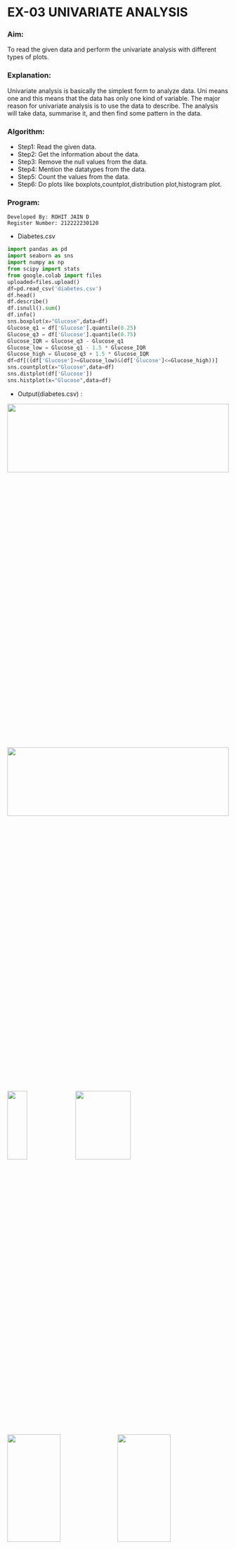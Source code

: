 # EX-03 UNIVARIATE ANALYSIS
### Aim:
To read the given data and perform the univariate analysis with different types of plots.
### Explanation:
Univariate analysis is basically the simplest form to analyze data. Uni means one and this means that the data has only one kind of variable. The major reason for univariate analysis is to use the data to describe. The analysis will take data, summarise it, and then find some pattern in the data.
### Algorithm:
- Step1: Read the given data.
- Step2: Get the information about the data.
- Step3: Remove the null values from the data.
- Step4: Mention the datatypes from the data.
- Step5: Count the values from the data.
- Step6: Do plots like boxplots,countplot,distribution plot,histogram plot.
### Program:
```
Developed By: ROHIT JAIN D
Register Number: 212222230120
```

- Diabetes.csv
```Python 
import pandas as pd
import seaborn as sns
import numpy as np
from scipy import stats
from google.colab import files
uploaded=files.upload()
df=pd.read_csv('diabetes.csv')
df.head()
df.describe()
df.isnull().sum()
df.info()
sns.boxplot(x="Glucose",data=df)
Glucose_q1 = df['Glucose'].quantile(0.25)
Glucose_q3 = df['Glucose'].quantile(0.75)
Glucose_IQR = Glucose_q3 - Glucose_q1
Glucose_low = Glucose_q1 - 1.5 * Glucose_IQR
Glucose_high = Glucose_q3 + 1.5 * Glucose_IQR
df=df[((df['Glucose']>=Glucose_low)&(df['Glucose']<=Glucose_high))]
sns.countplot(x="Glucose",data=df)
sns.distplot(df['Glucose'])
sns.histplot(x="Glucose",data=df)
```
- Output(diabetes.csv) :<br>
<img height=20% width=100% src="https://github.com/ROHITJAIND/EX-03-UNIVARIATE-ANALYSIS/assets/118707073/1d3b12f6-7b20-4d55-bc5b-aa87020d5b89">
<img height=20% width=100% src="https://github.com/ROHITJAIND/EX-03-UNIVARIATE-ANALYSIS/assets/118707073/fa9b48c9-50b2-4c7d-a41b-7dd97ccbeffa">
<img height=20% width=30% src="https://github.com/ROHITJAIND/EX-03-UNIVARIATE-ANALYSIS/assets/118707073/df172427-658f-4dab-a2e1-4a8ff56c8639">
<img height=20% width=50% src="https://github.com/ROHITJAIND/EX-03-UNIVARIATE-ANALYSIS/assets/118707073/a079d5b0-5e56-4a79-8b82-b23e79c26f2d">
<img height=25% width=49% src="https://github.com/ROHITJAIND/EX-03-UNIVARIATE-ANALYSIS/assets/118707073/6b8f321b-1b0b-4ef6-b1a3-15ccdb51d5f9">
<img height=25% width=49% src="https://github.com/ROHITJAIND/EX-03-UNIVARIATE-ANALYSIS/assets/118707073/5ec1bd77-8ae4-46d5-ba61-15279960d57d">
<img height=25% width=49% src="https://github.com/ROHITJAIND/EX-03-UNIVARIATE-ANALYSIS/assets/118707073/40ca042e-5c75-42e0-8786-c26c54039280">
<img height=25% width=49% src="https://github.com/ROHITJAIND/EX-03-UNIVARIATE-ANALYSIS/assets/118707073/c275a6cf-0d5e-4783-b4cc-5bd5999d1a07">
- SuperStore.csv:

```Python
import pandas as pd
import seaborn as sns
import numpy as np
from scipy import stats
from google.colab import files
uploaded=files.upload()
df=pd.read_csv('SuperStore.csv')
df.head()
df.describe()
df.isnull().sum()
df.info()
df['Postal Code']=df['Postal Code'].fillna(method='ffill')
sns.boxplot(x='Postal Code', data=df)
sns.countplot(x='Postal Code',data=df)
sns.distplot(df["Postal Code"])
sns.histplot(x="Postal Code",data=df)
```
- Output(SuperStore.csv) :  
![Screenshot 2023-10-03 112749](https://github.com/ROHITJAIND/EX-03-UNIVARIATE-ANALYSIS/assets/118707073/c01fd877-a11f-4f76-942e-f8b61469d0bd)
![Screenshot 2023-10-03 112759](https://github.com/ROHITJAIND/EX-03-UNIVARIATE-ANALYSIS/assets/118707073/027f846a-c889-4446-b217-5c9e041be521)
![Screenshot 2023-10-03 112813](https://github.com/ROHITJAIND/EX-03-UNIVARIATE-ANALYSIS/assets/118707073/e03e85ee-9873-4f11-9182-6435206a0570)
![Screenshot 2023-10-03 112822](https://github.com/ROHITJAIND/EX-03-UNIVARIATE-ANALYSIS/assets/118707073/d6554d40-d4ce-4ee9-8679-21e2fbf49ebf)
![Screenshot 2023-10-03 112831](https://github.com/ROHITJAIND/EX-03-UNIVARIATE-ANALYSIS/assets/118707073/50394024-0d2b-4141-95bb-0792351caf8d)
![Screenshot 2023-10-03 112843](https://github.com/ROHITJAIND/EX-03-UNIVARIATE-ANALYSIS/assets/118707073/4dc2f8ef-9d9e-4408-a4f5-28f2c7091bf0)
![Screenshot 2023-10-03 112854](https://github.com/ROHITJAIND/EX-03-UNIVARIATE-ANALYSIS/assets/118707073/8c10f57f-7bea-4eb2-8b3d-cb91624fb331)
![Screenshot 2023-10-03 112854](https://github.com/ROHITJAIND/EX-03-UNIVARIATE-ANALYSIS/assets/118707073/242cf82d-98d0-44c8-a02b-b2b7cd24650f)

- employeesal.csv:
```Python
import pandas as pd
import seaborn as sns
import numpy as np
from scipy import stats
from google.colab import files
uploaded=files.upload()
df=pd.read_csv('employeesal.csv')
df.head()
df.describe()
df.isnull().sum()
df.info()
sns.boxplot(x='Experience_Years',data=df)
sns.countplot(x="Experience_Years",data=df)
sns.distplot(df['Experience_Years'])
sns.histplot(x="Experience_Years",data=df)
```
- Output(employeesal.csv) :
<br>

![Screenshot 2023-10-03 113719](https://github.com/ROHITJAIND/EX-03-UNIVARIATE-ANALYSIS/assets/118707073/3c6aa2b1-a2c9-4e5c-b244-c1fd7b95de74)
![Screenshot 2023-10-03 113726](https://github.com/ROHITJAIND/EX-03-UNIVARIATE-ANALYSIS/assets/118707073/7d5f1c67-e2ec-403f-908b-bba9fc6a1923)
![Screenshot 2023-10-03 113731](https://github.com/ROHITJAIND/EX-03-UNIVARIATE-ANALYSIS/assets/118707073/50535ce5-798d-4689-a510-8b64542272e2)
![Screenshot 2023-10-03 113736](https://github.com/ROHITJAIND/EX-03-UNIVARIATE-ANALYSIS/assets/118707073/d33eeccd-9096-470d-852f-1d7d5e76b979)
![Screenshot 2023-10-03 113743](https://github.com/ROHITJAIND/EX-03-UNIVARIATE-ANALYSIS/assets/118707073/73f32d4e-4fbc-46c7-bd18-18cc201e5998)
![Screenshot 2023-10-03 113749](https://github.com/ROHITJAIND/EX-03-UNIVARIATE-ANALYSIS/assets/118707073/bbdeff51-b108-4786-9223-8f6e825262a7)
![Screenshot 2023-10-03 113754](https://github.com/ROHITJAIND/EX-03-UNIVARIATE-ANALYSIS/assets/118707073/9506c400-a405-424e-bbd8-5fc0417c3572)
![Screenshot 2023-10-03 113801](https://github.com/ROHITJAIND/EX-03-UNIVARIATE-ANALYSIS/assets/118707073/e574c9ed-8fdb-4f37-ad51-d8294e17a846)

### Result:
Thus we have read the given data and performed the univariate analysis with different types of plots.
